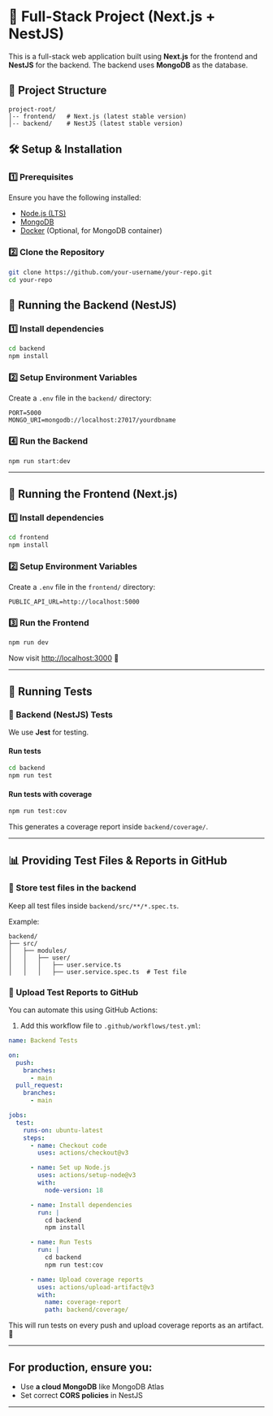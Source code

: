 # 🚀 Full-Stack Project (Next.js + NestJS)

This is a full-stack web application built using **Next.js** for the frontend and **NestJS** for the backend. The backend uses **MongoDB** as the database.

## 📂 Project Structure
```
project-root/
│-- frontend/   # Next.js (latest stable version)
│-- backend/    # NestJS (latest stable version)
```

## 🛠️ Setup & Installation

### 1️⃣ Prerequisites
Ensure you have the following installed:
- [Node.js (LTS)](https://nodejs.org/) 
- [MongoDB](https://www.mongodb.com/try/download/community)
- [Docker](https://www.docker.com/) (Optional, for MongoDB container)

### 2️⃣ Clone the Repository
```sh
git clone https://github.com/your-username/your-repo.git
cd your-repo
```

## 🚀 Running the Backend (NestJS)

### 1️⃣ Install dependencies
```sh
cd backend
npm install
```

### 2️⃣ Setup Environment Variables
Create a `.env` file in the `backend/` directory:
```env
PORT=5000
MONGO_URI=mongodb://localhost:27017/yourdbname
```

### 4️⃣ Run the Backend
```sh
npm run start:dev
```

---

## 🎨 Running the Frontend (Next.js)

### 1️⃣ Install dependencies
```sh
cd frontend
npm install
```

### 2️⃣ Setup Environment Variables
Create a `.env` file in the `frontend/` directory:
```env
PUBLIC_API_URL=http://localhost:5000
```

### 3️⃣ Run the Frontend
```sh
npm run dev
```

Now visit [http://localhost:3000](http://localhost:3000) 🎉

---

## 🧪 Running Tests

### 🔹 Backend (NestJS) Tests
We use **Jest** for testing.

#### Run tests
```sh
cd backend
npm run test
```

#### Run tests with coverage
```sh
npm run test:cov
```

This generates a coverage report inside `backend/coverage/`.

---

## 📊 Providing Test Files & Reports in GitHub

### 🔹 Store test files in the backend
Keep all test files inside `backend/src/**/*.spec.ts`.

Example:
```
backend/
├── src/
│   ├── modules/
│   │   ├── user/
│   │   │   ├── user.service.ts
│   │   │   ├── user.service.spec.ts  # Test file
```

### 🔹 Upload Test Reports to GitHub
You can automate this using GitHub Actions:
1. Add this workflow file to `.github/workflows/test.yml`:

```yaml
name: Backend Tests

on:
  push:
    branches:
      - main
  pull_request:
    branches:
      - main

jobs:
  test:
    runs-on: ubuntu-latest
    steps:
      - name: Checkout code
        uses: actions/checkout@v3

      - name: Set up Node.js
        uses: actions/setup-node@v3
        with:
          node-version: 18

      - name: Install dependencies
        run: |
          cd backend
          npm install

      - name: Run Tests
        run: |
          cd backend
          npm run test:cov

      - name: Upload coverage reports
        uses: actions/upload-artifact@v3
        with:
          name: coverage-report
          path: backend/coverage/
```

This will run tests on every push and upload coverage reports as an artifact. 🎯

---


## For production, ensure you:
- Use **a cloud MongoDB** like MongoDB Atlas
- Set correct **CORS policies** in NestJS

---


